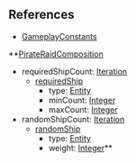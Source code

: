 ## References
  * [GameplayConstants](VanillaGameplayConstants.md)

**[PirateRaidComposition](VanillaPirateRaidComposition.md)
  * requiredShipCount: [Iteration](Iteration.md)
    * [requiredShip](VanillarequiredShip.md)
      * type: [Entity](Entity.md)
      * minCount: [Integer](Integer.md)
      * maxCount: [Integer](Integer.md)
  * randomShipCount: [Iteration](Iteration.md)
    * [randomShip](VanillarandomShip.md)
      * type: [Entity](Entity.md)
      * weight: [Integer](Integer.md)**
